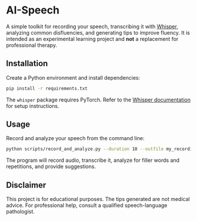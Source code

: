 # AI-Speech

A simple toolkit for recording your speech, transcribing it with [Whisper](https://github.com/openai/whisper), analyzing common disfluencies, and generating tips to improve fluency. It is intended as an experimental learning project and **not** a replacement for professional therapy.

## Installation

Create a Python environment and install dependencies:

```bash
pip install -r requirements.txt
```

The `whisper` package requires PyTorch. Refer to the [Whisper documentation](https://github.com/openai/whisper) for setup instructions.

## Usage

Record and analyze your speech from the command line:

```bash
python scripts/record_and_analyze.py --duration 10 --outfile my_recording.wav
```

The program will record audio, transcribe it, analyze for filler words and repetitions, and provide suggestions.

## Disclaimer

This project is for educational purposes. The tips generated are not medical advice. For professional help, consult a qualified speech-language pathologist.

